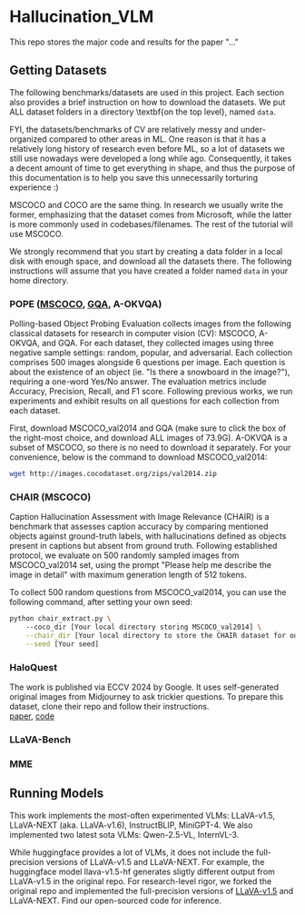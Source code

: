 # Hallucination_VLM
This repo stores the major code and results for the paper "..."

## Getting Datasets
The following benchmarks/datasets are used in this project. Each section also provides a brief instruction on how to download the datasets. We put ALL dataset folders in a directory \textbf{on the top level}, named `data`. 

FYI, the datasets/benchmarks of CV are relatively messy and under-organized compared to other areas in ML. One reason is that it has a relatively long history of research even before ML, so a lot of datasets we still use nowadays were developed a long while ago. Consequently, it takes a decent amount of time to get everything in shape, and thus the purpose of this documentation is to help you save this unnecessarily torturing experience :) 

MSCOCO and COCO are the same thing. In research we usually write the former, emphasizing that the dataset comes from Microsoft, while the latter is more commonly used in codebases/filenames. The rest of the tutorial will use MSCOCO.

We strongly recommend that you start by creating a data folder in a local disk with enough space, and download all the datasets there. The following instructions will assume that you have created a folder named `data` in your home directory.

### POPE ([MSCOCO](https://cocodataset.org/#download), [GQA](https://cs.stanford.edu/people/dorarad/gqa/download.html), A-OKVQA)

Polling-based Object Probing Evaluation collects images from the following classical datasets for research in computer vision (CV): MSCOCO, A-OKVQA, and GQA. 
For each dataset, they collected images using three negative sample settings: random, popular, and adversarial. Each collection comprises 500 images alongside 6 questions per image. Each question is about the existence of an object (ie. "Is there a snowboard in the image?"), requiring a one-word Yes/No answer. The evaluation metrics include Accuracy, Precision, Recall, and F1 score. Following previous works, we run experiments and exhibit results on all questions for each collection from each dataset.

First, download MSCOCO_val2014 and GQA (make sure to click the box of the right-most choice, and download ALL images of 73.9G). A-OKVQA is a subset of MSCOCO, so there is no need to download it separately. 
For your convenience, below is the command to download MSCOCO_val2014:
```bash
wget http://images.cocodataset.org/zips/val2014.zip
```



### CHAIR (MSCOCO)
Caption Hallucination Assessment with Image Relevance (CHAIR) is a benchmark that assesses
caption accuracy by comparing mentioned objects against ground-truth labels, with hallucinations defined as objects present in captions but absent from ground truth. Following established protocol, we evaluate on 500 randomly sampled images from MSCOCO_val2014 set, using the prompt "Please help me describe the image in
detail" with maximum generation length of 512 tokens.

To collect 500 random questions from MSCOCO_val2014, you can use the following command, after setting your own seed:
```bash
python chair_extract.py \ 
    --coco_dir [Your local directory storing MSCOCO_val2014] \
    --chair_dir [Your local directory to store the CHAIR dataset for output] \
    --seed [Your seed]
```



### HaloQuest
The work is published via ECCV 2024 by Google. It uses self-generated original images from Midjourney to ask trickier questions. To prepare this dataset, clone their repo and follow their instructions. \
[paper](https://dl.acm.org/doi/10.1007/978-3-031-72980-5_17), [code](https://github.com/google/haloquest)



### LLaVA-Bench

### MME





## Running Models
This work implements the most-often experimented VLMs: LLaVA-v1.5, LLaVA-NEXT (aka. LLaVA-v1.6), InstructBLIP, MiniGPT-4. We also implemented two latest sota VLMs: Qwen-2.5-VL, InternVL-3. 

While huggingface provides a lot of VLMs, it does not include the full-precision versions of LLaVA-v1.5 and LLaVA-NEXT. For example, the huggingface model llava-v1.5-hf generates sligtly different output from LLaVA-v1.5 in the original repo. For research-level rigor, we forked the original repo and implemented the full-precision versions of [LLaVA-v1.5](https://github.com/BoyuanChen99/LLaVA) and LLaVA-NEXT. Find our open-sourced code for inference. 
